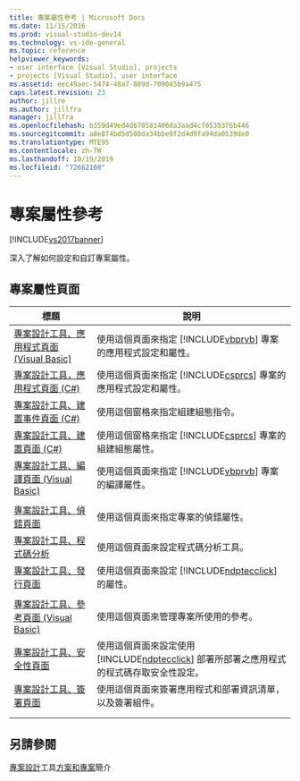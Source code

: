 ```yaml
---
title: 專案屬性參考 | Microsoft Docs
ms.date: 11/15/2016
ms.prod: visual-studio-dev14
ms.technology: vs-ide-general
ms.topic: reference
helpviewer_keywords:
- user interface [Visual Studio], projects
- projects [Visual Studio], user interface
ms.assetid: eec49aec-5474-48a7-889d-709045b9a475
caps.latest.revision: 23
author: jillre
ms.author: jillfra
manager: jillfra
ms.openlocfilehash: b359d49ed4d670581406da3aad4cf05393f6b446
ms.sourcegitcommit: a8e8f4bd5d508da34bbe9f2d4d9fa94da0539de0
ms.translationtype: MTE95
ms.contentlocale: zh-TW
ms.lasthandoff: 10/19/2019
ms.locfileid: "72662108"
---
```

# <a name="project-properties-reference"></a>專案屬性參考
[!INCLUDE[vs2017banner](../../includes/vs2017banner.md)]

深入了解如何設定和自訂專案屬性。

## <a name="project-properties-pages"></a>專案屬性頁面

|標題|說明|
|-----------|-----------------|
|[專案設計工具、應用程式頁面 (Visual Basic)](../../ide/reference/application-page-project-designer-visual-basic.md)|使用這個頁面來指定 [!INCLUDE[vbprvb](../../includes/vbprvb-md.md)] 專案的應用程式設定和屬性。|
|[專案設計工具，應用程式頁面 (C#)](../../ide/reference/application-page-project-designer-csharp.md)|使用這個頁面來指定 [!INCLUDE[csprcs](../../includes/csprcs-md.md)] 專案的應用程式設定和屬性。|
|[專案設計工具、建置事件頁面 (C#)](../../ide/reference/build-events-page-project-designer-csharp.md)|使用這個窗格來指定組建組態指令。|
|[專案設計工具、建置頁面 (C#)](../../ide/reference/build-page-project-designer-csharp.md)|使用這個窗格來指定 [!INCLUDE[csprcs](../../includes/csprcs-md.md)] 專案的組建組態屬性。|
|[專案設計工具、編譯頁面 (Visual Basic)](../../ide/reference/compile-page-project-designer-visual-basic.md)|使用這個頁面來指定 [!INCLUDE[vbprvb](../../includes/vbprvb-md.md)] 專案的編譯屬性。|
|||
|[專案設計工具、偵錯頁面](../../ide/reference/debug-page-project-designer.md)|使用這個頁面來指定專案的偵錯屬性。|
|[專案設計工具、程式碼分析](../../ide/reference/code-analysis-project-designer.md)|使用這個頁面來設定程式碼分析工具。|
|[專案設計工具、發行頁面](../../ide/reference/publish-page-project-designer.md)|使用這個頁面來設定 [!INCLUDE[ndptecclick](../../includes/ndptecclick-md.md)] 的屬性。|
|||
|[專案設計工具、參考頁面 (Visual Basic)](../../ide/reference/references-page-project-designer-visual-basic.md)|使用這個頁面來管理專案所使用的參考。|
|[專案設計工具、安全性頁面](../../ide/reference/security-page-project-designer.md)|使用這個頁面來設定使用 [!INCLUDE[ndptecclick](../../includes/ndptecclick-md.md)] 部署所部署之應用程式的程式碼存取安全性設定。|
|[專案設計工具、簽署頁面](../../ide/reference/signing-page-project-designer.md)|使用這個頁面來簽署應用程式和部署資訊清單，以及簽署組件。|
|||
|||

## <a name="see-also"></a>另請參閱
 [專案設計](https://msdn.microsoft.com/898dd854-c98d-430c-ba1b-a913ce3c73d7)工具[方案和專案](../../ide/solutions-and-projects-in-visual-studio.md)簡介
